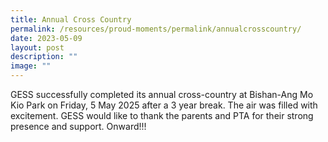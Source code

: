 ```yaml
---
title: Annual Cross Country
permalink: /resources/proud-moments/permalink/annualcrosscountry/
date: 2023-05-09
layout: post
description: ""
image: ""
---
```

GESS successfully completed its annual cross-country at Bishan-Ang Mo Kio Park on Friday, 5 May 2025 after a 3 year break. The air was filled with excitement. GESS would like to thank the parents and PTA for their strong presence and support. Onward!!!

<br>
<br>
<br>
<br>